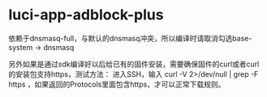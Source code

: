 # luci-app-adblock-plus
依赖于dnsmasq-full，与默认的dnsmasq冲突，所以编译时请取消勾选base-system -> dnsmasq

另外如果是通过sdk编译好以后给已有的固件安装，需要确保固件的curl或者curl的安装包支持https，测试方法：
进入SSH，输入 curl -V 2>/dev/null | grep -F https ，如果返回的Protocols里面包含https，才可以正常下载规则。
